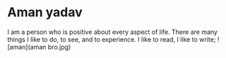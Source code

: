 # Aman yadav

I am a person who is positive about every aspect of life. There are many things I like to do, to see, and to experience. I like to read, I like to write;
![aman](aman bro.jpg)